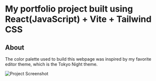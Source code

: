 # My portfolio project built using React(JavaScript) + Vite + Tailwind CSS
## About
The color palette used to build this webpage was inspired by my favorite editor theme, which is the Tokyo Night theme.

![Project Screenshot](https://raw.githubusercontent.com/zteezy19/zteezy-portfolio/main/public/TokyoNightPalette.png)
